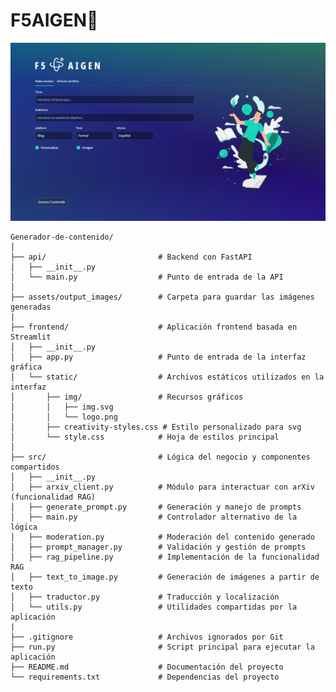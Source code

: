 # F5AIGEN🚀

![](./assets/aigen.jpg)


    Generador-de-contenido/
    │
    ├── api/                         # Backend con FastAPI
    │   ├── __init__.py
    │   └── main.py                  # Punto de entrada de la API
    │
    ├── assets/output_images/        # Carpeta para guardar las imágenes generadas
    |
    ├── frontend/                    # Aplicación frontend basada en Streamlit
    │   ├── __init__.py
    │   ├── app.py                   # Punto de entrada de la interfaz gráfica
    │   └── static/                  # Archivos estáticos utilizados en la interfaz
    │       ├── img/                 # Recursos gráficos
    │       │   ├── img.svg
    │       │   └── logo.png
    │       ├── creativity-styles.css # Estilo personalizado para svg
    │       └── style.css            # Hoja de estilos principal
    │
    ├── src/                         # Lógica del negocio y componentes compartidos
    │   ├── __init__.py
    │   ├── arxiv_client.py          # Módulo para interactuar con arXiv (funcionalidad RAG)
    │   ├── generate_prompt.py       # Generación y manejo de prompts
    │   ├── main.py                  # Controlador alternativo de la lógica
    │   ├── moderation.py            # Moderación del contenido generado
    │   ├── prompt_manager.py        # Validación y gestión de prompts
    │   ├── rag_pipeline.py          # Implementación de la funcionalidad RAG
    │   ├── text_to_image.py         # Generación de imágenes a partir de texto
    │   ├── traductor.py             # Traducción y localización
    │   └── utils.py                 # Utilidades compartidas por la aplicación
    |
    ├── .gitignore                   # Archivos ignorados por Git
    ├── run.py                       # Script principal para ejecutar la aplicación
    ├── README.md                    # Documentación del proyecto
    └── requirements.txt             # Dependencias del proyecto
